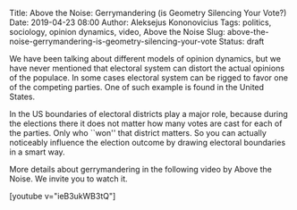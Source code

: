 Title: Above the Noise: Gerrymandering (is Geometry Silencing Your Vote?)
Date: 2019-04-23 08:00
Author: Aleksejus Kononovicius
Tags: politics, sociology, opinion dynamics, video, Above the Noise
Slug: above-the-noise-gerrymandering-is-geometry-silencing-your-vote
Status: draft

We have been talking about different models of opinion dynamics, but we have
never mentioned that electoral system can distort the actual opinions of the
populace. In some cases electoral system can be rigged to favor one of the
competing parties. One of such example is found in the United States.

In the US boundaries of electoral districts play a major role, because during
the elections there it does not matter how many votes are cast for each of the
parties. Only who ``won'' that district matters. So you can actually noticeably
influence the election outcome by drawing electoral boundaries in a smart way.

More details about gerrymandering in the following video by Above the Noise. We
invite you to watch it.

[youtube v="ieB3ukWB3tQ"]
